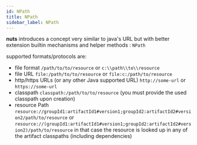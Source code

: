 ```yaml
---
id: NPath
title: NPath
sidebar_label: NPath
---
```




**nuts** introduces a concept very similar to java's URL but with better extension builtin mechanisms and helper methods : ```NPath```

supported formats/protocols are:

* file format   ```/path/to/to/resource``` or ```c:\\path\\to\\resource```
* file URL ```file:/path/to/to/resource``` or ```file:c:/path/to/resource```
* http/https URLs (or any other Java supported URL) ```http://some-url``` or ```https://some-url```
* classpath ```classpath:/path/to/to/resource``` (you must provide the used classpath upon creation)
* resource Path ```resource://groupId1:artifactId1#version1;groupId2:artifactId2#version2/path/to/resource``` or ```resource://(groupId1:artifactId1#version1;groupId2:artifactId2#version2)/path/to/resource``` in that case the resource is looked up in any of the artifact classpaths (including dependencies)  

